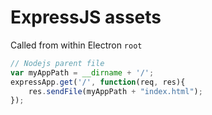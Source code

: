 # ExpressJS assets

Called from within Electron ```root```
```js
// Nodejs parent file
var myAppPath = __dirname + '/';
expressApp.get('/', function(req, res){
    res.sendFile(myAppPath + "index.html");
});
```
